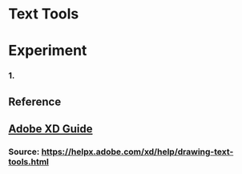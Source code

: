 # **Text Tools** 


# **Experiment**

### **1.** 


## **Reference**

## [Adobe XD Guide]()

### **Source:** https://helpx.adobe.com/xd/help/drawing-text-tools.html


